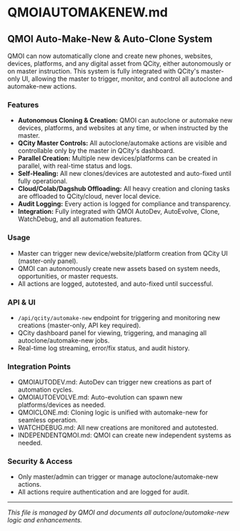 # QMOIAUTOMAKENEW.md

## QMOI Auto-Make-New & Auto-Clone System

QMOI can now automatically clone and create new phones, websites, devices, platforms, and any digital asset from QCity, either autonomously or on master instruction. This system is fully integrated with QCity's master-only UI, allowing the master to trigger, monitor, and control all autoclone and automake-new actions.

### Features

- **Autonomous Cloning & Creation:** QMOI can autoclone or automake new devices, platforms, and websites at any time, or when instructed by the master.
- **QCity Master Controls:** All autoclone/automake actions are visible and controllable only by the master in QCity's dashboard.
- **Parallel Creation:** Multiple new devices/platforms can be created in parallel, with real-time status and logs.
- **Self-Healing:** All new clones/devices are autotested and auto-fixed until fully operational.
- **Cloud/Colab/Dagshub Offloading:** All heavy creation and cloning tasks are offloaded to QCity/cloud, never local device.
- **Audit Logging:** Every action is logged for compliance and transparency.
- **Integration:** Fully integrated with QMOI AutoDev, AutoEvolve, Clone, WatchDebug, and all automation features.

### Usage

- Master can trigger new device/website/platform creation from QCity UI (master-only panel).
- QMOI can autonomously create new assets based on system needs, opportunities, or master requests.
- All actions are logged, autotested, and auto-fixed until successful.

### API & UI

- `/api/qcity/automake-new` endpoint for triggering and monitoring new creations (master-only, API key required).
- QCity dashboard panel for viewing, triggering, and managing all autoclone/automake-new jobs.
- Real-time log streaming, error/fix status, and audit history.

### Integration Points

- QMOIAUTODEV.md: AutoDev can trigger new creations as part of automation cycles.
- QMOIAUTOEVOLVE.md: Auto-evolution can spawn new platforms/devices as needed.
- QMOICLONE.md: Cloning logic is unified with automake-new for seamless operation.
- WATCHDEBUG.md: All new creations are monitored and autotested.
- INDEPENDENTQMOI.md: QMOI can create new independent systems as needed.

### Security & Access

- Only master/admin can trigger or manage autoclone/automake-new actions.
- All actions require authentication and are logged for audit.

---

_This file is managed by QMOI and documents all autoclone/automake-new logic and enhancements._
